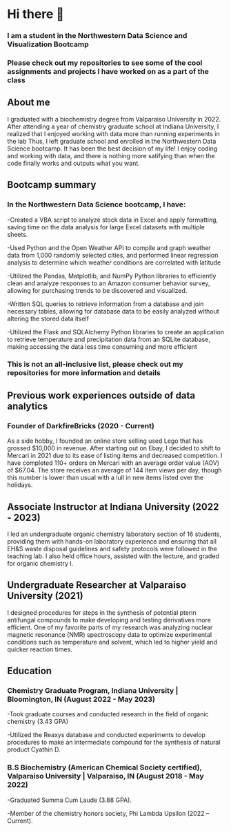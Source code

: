 # Hi there 👋
### I am a student in the Northwestern Data Science and Visualization Bootcamp
### Please check out my repositories to see some of the cool assignments and projects I have worked on as a part of the class

## About me
I graduated with a biochemistry degree from Valparaiso University in 2022. 
After attending a year of chemistry graduate school at Indiana University, I realized that I enjoyed working with data more than running experiments in the lab
Thus, I left graduate school and enrolled in the Northwestern Data Science bootcamp. 
It has been the best decision of my life! 
I enjoy coding and working with data, and there is nothing more satifying than when the code finally works and outputs what you want.

## Bootcamp summary
### In the Northwestern Data Science bootcamp, I have:
  -Created a VBA script to analyze stock data in Excel and apply formatting, saving time on the data analysis for large Excel datasets with multiple sheets.
  
  -Used Python and the Open Weather API to compile and graph weather data from 1,000 randomly selected cities, and performed linear regression analysis to determine which weather conditions are correlated with latitude
 
  -Utilized the Pandas, Matplotlib, and NumPy Python libraries to efficiently clean and analyze responses to an Amazon consumer behavior survey, allowing for purchasing trends to be discovered and visualized.

  -Written SQL queries to retrieve information from a database and join necessary tables, allowing for database data to be easily analyzed without altering the stored data itself

  -Utilized the Flask and SQLAlchemy Python libraries to create an application to retrieve temperature and precipitation data from an SQLite database, making accessing the data less time consuming and more efficient
  
### This is not an all-inclusive list, please check out my repositories for more information and details

## Previous work experiences outside of data analytics
### Founder of DarkfireBricks (2020 - Current)
As a side hobby, I founded an online store selling used Lego that has grossed $10,000 in revenue.
After starting out on Ebay, I decided to shift to Mercari in 2021 due to its ease of listing items and decreased competition.
I have completed 110+ orders on Mercari with an average order value (AOV) of $67.04.
The store receives an average of 144 item views per day, though this number is lower than usual with a lull in new items listed over the holidays.

## Associate Instructor at Indiana University (2022 - 2023)
I led an undergraduate organic chemistry laboratory section of 16 students, providing them with hands-on laboratory experience and ensuring that all EH&S waste disposal guidelines and safety protocols were followed in the teaching lab. I also held office hours, assisted with the lecture, and graded for organic chemistry I.

## Undergraduate Researcher at Valparaiso University (2021)
I designed procedures for steps in the synthesis of potential pterin antifungal compounds to make developing and testing derivatives more efficient.
One of my favorite parts of my research was analyzing nuclear magnetic resonance (NMR) spectroscopy data to optimize experimental conditions such as temperature and solvent, which led to higher yield and quicker reaction times.

## Education
### Chemistry Graduate Program, Indiana University | Bloomington, IN (August 2022 - May 2023)
  -Took graduate courses and conducted research in the field of organic chemistry (3.43 GPA)
  
  -Utilized the Reaxys database and conducted experiments to develop procedures to make an intermediate compound for the synthesis of natural product Cyathin D.

### B.S Biochemistry (American Chemical Society certified), Valparaiso University | Valparaiso, IN (August 2018 - May 2022)
  -Graduated Summa Cum Laude (3.88 GPA).
  
  -Member of the chemistry honors society, Phi Lambda Upsilon (2022 – Current).



